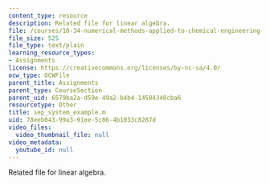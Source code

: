 ```yaml
---
content_type: resource
description: Related file for linear algebra.
file: /courses/10-34-numerical-methods-applied-to-chemical-engineering-fall-2005/78eeb04399a391ee5c864b1033c8287d_sep_system_example.m
file_size: 525
file_type: text/plain
learning_resource_types:
- Assignments
license: https://creativecommons.org/licenses/by-nc-sa/4.0/
ocw_type: OCWFile
parent_title: Assignments
parent_type: CourseSection
parent_uid: 6579ba2a-d59e-49a2-b4b4-14584348cba6
resourcetype: Other
title: sep_system_example.m
uid: 78eeb043-99a3-91ee-5c86-4b1033c8287d
video_files:
  video_thumbnail_file: null
video_metadata:
  youtube_id: null
---
```

Related file for linear algebra.